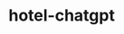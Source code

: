# hotel-chatgpt
<head>
  <script src="https://cdn.botpress.cloud/webchat/v0/inject.js"></script>
  <script src="https://mediafiles.botpress.cloud/c0d685cd-a07e-4617-9114-55621f94f56d/webchat/config.js" defer></script>
</head>
